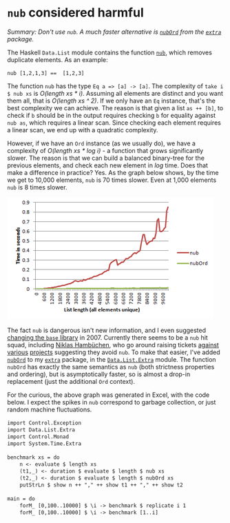 # `nub` considered harmful

_Summary: Don't use `nub`. A much faster alternative is [`nubOrd`](https://hackage.haskell.org/package/extra-1.1/docs/Data-List-Extra.html#v:nubOrd) from the [`extra`](https://hackage.haskell.org/package/extra) package._

The Haskell `Data.List` module contains the function [`nub`](https://hackage.haskell.org/package/base/docs/Data-List.html#v:nub), which removes duplicate elements. As an example:

    nub [1,2,1,3] ==  [1,2,3]

The function `nub` has the type `Eq a => [a] -> [a]`. The complexity of `take i $ nub xs` is _O(length xs * i)_. Assuming all elements are distinct and you want them all, that is _O(length xs ^ 2)_. If we only have an `Eq` instance, that's the best complexity we can achieve. The reason is that given a list `as ++ [b]`, to check if `b` should be in the output requires checking `b` for equality against `nub as`, which requires a linear scan. Since checking each element requires a linear scan, we end up with a quadratic complexity.

However, if we have an `Ord` instance (as we usually do), we have a complexity of _O(length xs * log i)_ - a function that grows significantly slower. The reason is that we can build a balanced binary-tree for the previous elements, and check each new element in _log_ time. Does that make a difference in practice? Yes. As the graph below shows, by the time we get to 10,000 elements, `nub` is 70 times slower. Even at 1,000 elements `nub` is 8 times slower.

![](nub.png)

The fact `nub` is dangerous isn't new information, and I even suggested [changing the `base` library](https://mail.haskell.org/pipermail/libraries/2007-March/007029.html) in 2007. Currently there seems to be a `nub` hit squad, including [Niklas Hambüchen](https://github.com/nh2), who go around raising tickets [against](https://github.com/ndmitchell/shake/issues/45) [various](https://github.com/mvoidex/hsdev/issues/12) [projects](https://github.com/jgm/pandoc/issues/1022) suggesting they avoid `nub`. To make that easier, I've added [`nubOrd`](https://hackage.haskell.org/package/extra-1.1/docs/Data-List-Extra.html#v:nubOrd) to my [`extra`](https://hackage.haskell.org/package/extra) package, in the [`Data.List.Extra`](https://hackage.haskell.org/package/extra-1.1/docs/Data-List-Extra.html) module. The function `nubOrd` has exactly the same semantics as `nub` (both strictness properties and ordering), but is asymptotically faster, so is almost a drop-in replacement (just the additional `Ord` context).

For the curious, the above graph was generated in Excel, with the code below. I expect the spikes in `nub` correspond to garbage collection, or just random machine fluctuations.

    import Control.Exception
    import Data.List.Extra
    import Control.Monad
    import System.Time.Extra

    benchmark xs = do
        n <- evaluate $ length xs
        (t1,_) <- duration $ evaluate $ length $ nub xs
        (t2,_) <- duration $ evaluate $ length $ nubOrd xs
        putStrLn $ show n ++ "," ++ show t1 ++ "," ++ show t2

    main = do
        forM_ [0,100..10000] $ \i -> benchmark $ replicate i 1
        forM_ [0,100..10000] $ \i -> benchmark [1..i]
